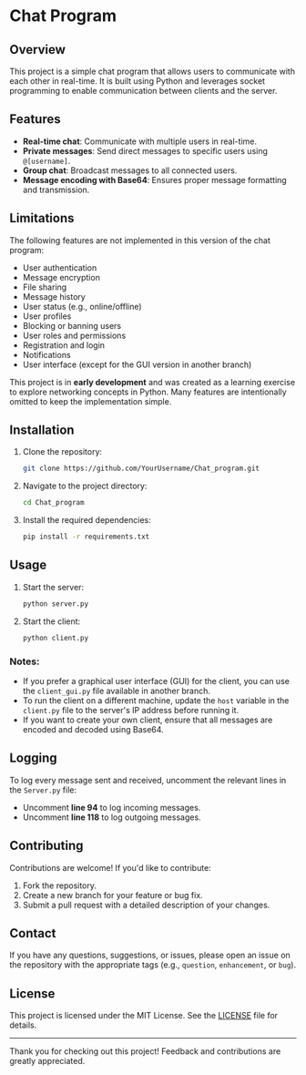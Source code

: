 # Chat Program

## Overview

This project is a simple chat program that allows users to communicate with each other in real-time. It is built using Python and leverages socket programming to enable communication between clients and the server.

## Features

- **Real-time chat**: Communicate with multiple users in real-time.
- **Private messages**: Send direct messages to specific users using `@[username]`.
- **Group chat**: Broadcast messages to all connected users.
- **Message encoding with Base64**: Ensures proper message formatting and transmission.

## Limitations

The following features are not implemented in this version of the chat program:
- User authentication
- Message encryption
- File sharing
- Message history
- User status (e.g., online/offline)
- User profiles
- Blocking or banning users
- User roles and permissions
- Registration and login
- Notifications
- User interface (except for the GUI version in another branch)

This project is in **early development** and was created as a learning exercise to explore networking concepts in Python. Many features are intentionally omitted to keep the implementation simple.

## Installation

1. Clone the repository:
    ```bash
    git clone https://github.com/YourUsername/Chat_program.git
    ```
2. Navigate to the project directory:
    ```bash
    cd Chat_program
    ```
3. Install the required dependencies:
    ```bash
    pip install -r requirements.txt
    ```

## Usage

1. Start the server:
    ```bash
    python server.py
    ```
2. Start the client:
    ```bash
    python client.py
    ```

### Notes:
- If you prefer a graphical user interface (GUI) for the client, you can use the `client_gui.py` file available in another branch.
- To run the client on a different machine, update the `host` variable in the `client.py` file to the server's IP address before running it.
- If you want to create your own client, ensure that all messages are encoded and decoded using Base64.

## Logging

To log every message sent and received, uncomment the relevant lines in the `Server.py` file:
- Uncomment **line 94** to log incoming messages.
- Uncomment **line 118** to log outgoing messages.

## Contributing

Contributions are welcome! If you'd like to contribute:
1. Fork the repository.
2. Create a new branch for your feature or bug fix.
3. Submit a pull request with a detailed description of your changes.

## Contact

If you have any questions, suggestions, or issues, please open an issue on the repository with the appropriate tags (e.g., `question`, `enhancement`, or `bug`).

## License

This project is licensed under the MIT License. See the [LICENSE](LICENSE) file for details.

---

Thank you for checking out this project! Feedback and contributions are greatly appreciated.

